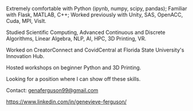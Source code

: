 Extremely comfortable with Python (ipynb, numpy, scipy, pandas); Familiar with Flask, MATLAB, C++; Worked previously with Unity, SAS, OpenACC, Cuda, MPI, VisIt.

Studied Scientific Computing, Advanced Continuous and Discrete Algorithms, Linear Algebra, NLP, AI, HPC, 3D Printing, VR.

Worked on CreatorConnect and CovidCentral at Florida State University's Innovation Hub.

Hosted workshops on beginner Python and 3D Printing.

Looking for a position where I can show off these skills.

Contact: genaferguson99@gmail.com

https://www.linkedin.com/in/genevieve-ferguson/

